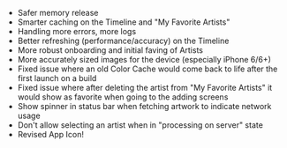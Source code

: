 * Safer memory release
* Smarter caching on the Timeline and "My Favorite Artists"
* Handling more errors, more logs
* Better refreshing (performance/accuracy) on the Timeline
* More robust onboarding and initial faving of Artists
* More accurately sized images for the device (especially iPhone 6/6+)
* Fixed issue where an old Color Cache would come back to life after the first launch on a build
* Fixed issue where after deleting the artist from "My Favorite Artists" it would show as favorite when going to the adding screens
* Show spinner in status bar when fetching artwork to indicate network usage
* Don't allow selecting an artist when in "processing on server" state
* Revised App Icon!